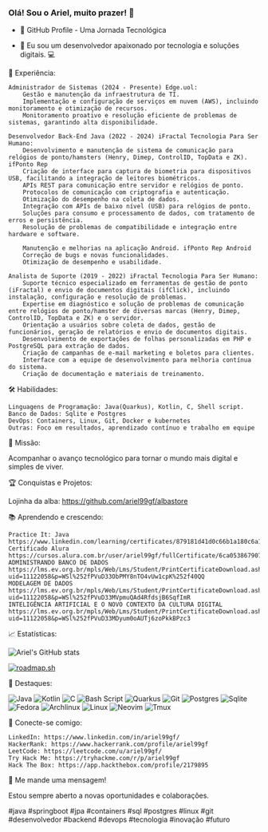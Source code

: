 ### Olá! Sou o Ariel, muito prazer! 👋

- 🚀 GitHub Profile - Uma Jornada Tecnológica

- 👋 Eu sou um desenvolvedor apaixonado por tecnologia e soluções digitais. 💻

💼 Experiência:
    
    Administrador de Sistemas (2024 - Presente) Edge.uol:
        Gestão e manutenção da infraestrutura de TI.
        Implementação e configuração de serviços em nuvem (AWS), incluindo monitoramento e otimização de recursos.
        Monitoramento proativo e resolução eficiente de problemas de sistemas, garantindo alta disponibilidade.
        
    Desenvolvedor Back-End Java (2022 - 2024) iFractal Tecnologia Para Ser Humano:
        Desenvolvimento e manutenção de sistema de comunicação para relógios de ponto/hamsters (Henry, Dimep, ControlID, TopData e ZK). ifPonto Rep
        Criação de interface para captura de biometria para dispositivos USB, facilitando a integração de leitores biométricos.
        APIs REST para comunicação entre servidor e relógios de ponto.
        Protocolos de comunicação com criptografia e autenticação.
        Otimização do desempenho na coleta de dados.
        Integração com APIs de baixo nível (USB) para relógios de ponto.
        Soluções para consumo e processamento de dados, com tratamento de erros e persistência.
        Resolução de problemas de compatibilidade e integração entre hardware e software.

        Manutenção e melhorias na aplicação Android. ifPonto Rep Android
        Correção de bugs e novas funcionalidades.
        Otimização de desempenho e usabilidade.
        
    Analista de Suporte (2019 - 2022) iFractal Tecnologia Para Ser Humano:
        Suporte técnico especializado em ferramentas de gestão de ponto (iFractal) e envio de documentos digitais (ifClick), incluindo instalação, configuração e resolução de problemas.
        Expertise em diagnóstico e solução de problemas de comunicação entre relógios de ponto/hamster de diversas marcas (Henry, Dimep, ControlID, TopData e ZK) e o servidor.
        Orientação a usuários sobre coleta de dados, gestão de funcionários, geração de relatórios e envio de documentos digitais.
        Desenvolvimento de exportações de folhas personalizadas em PHP e PostgreSQL para extração de dados.
        Criação de campanhas de e-mail marketing e boletos para clientes.
        Interface com a equipe de desenvolvimento para melhoria contínua do sistema.
        Criação de documentação e materiais de treinamento.

🛠️ Habilidades:

    Linguagens de Programação: Java(Quarkus), Kotlin, C, Shell script.
    Banco de Dados: Sqlite e Postgres
    DevOps: Containers, Linux, Git, Docker e kubernetes
    Outras: Foco em resultados, aprendizado contínuo e trabalho em equipe

🚀 Missão:

Acompanhar o avanço tecnológico para tornar o mundo mais digital e simples de viver.

🏆 Conquistas e Projetos:

<!--
🏆 Conquistas e Projetos:

    [Insira suas conquistas e projetos relevantes aqui]
-->
Lojinha da alba: https://github.com/ariel99gf/albastore

📚 Aprendendo e crescendo:

<!--
    [Insira seus cursos, certificações e eventos relevantes aqui]
-->
    Practice It: Java
    https://www.linkedin.com/learning/certificates/879181d41d0c66b1a180c6a13f3396249c57f4b0887b65622a91f27ffb20c71d
    Certificado Alura
    https://cursos.alura.com.br/user/ariel99gf/fullCertificate/6ca0538679077d3d9c96201f3e568fdf
    ADMINISTRANDO BANCO DE DADOS
    https://lms.ev.org.br/mpls/Web/Lms/Student/PrintCertificateDownload.ashx?uid=11122058&p=WSl%252fPVuD33ObPMY8nTO4vUw1cpK%252f40QQ
    MODELAGEM DE DADOS
    https://lms.ev.org.br/mpls/Web/Lms/Student/PrintCertificateDownload.ashx?uid=11122058&p=WSl%252fPVuD33MVpmuQAd4RfdsjB6SqfImR
    INTELIGÊNCIA ARTIFICIAL E O NOVO CONTEXTO DA CULTURA DIGITAL
    https://lms.ev.org.br/mpls/Web/Lms/Student/PrintCertificateDownload.ashx?uid=11122058&p=WSl%252fPVuD33MDyum0oAUTj6zoPkkBPzc3

📈 Estatísticas:

<!--
    [Insira suas estatísticas de repositórios, commits, estrelas, etc.]
-->
![Ariel's GitHub stats](https://github-readme-stats.vercel.app/api?username=ariel99gf&show_icons=true&theme=radical)

[![roadmap.sh](https://api.roadmap.sh/v1-badge/tall/65ddc1fbaec67f2e2aa8dfee?variant=dark)](https://roadmap.sh)

🌟 Destaques:

<!--
    [Insira seus projetos favoritos, badges e outros destaques aqui]
-->
![Java](https://img.shields.io/badge/Java-ED8B00?style=for-the-badge&logo=openjdk&logoColor=white)
![Kotlin](https://img.shields.io/badge/Kotlin-0095D5?&style=for-the-badge&logo=kotlin&logoColor=white)
![C](https://img.shields.io/badge/C-00599C?style=for-the-badge&logo=c&logoColor=white)
![Bash Script](https://img.shields.io/badge/Bash%20Scripting-4EAA25?style=for-the-badge&logo=gnu-bash&logoColor=white)
![Quarkus](https://img.shields.io/badge/quarkus-%234794EB.svg?style=for-the-badge&logo=quarkus&logoColor=white)
![Git](https://img.shields.io/badge/GIT-E44C30?style=for-the-badge&logo=git&logoColor=white)
![Postgres](https://img.shields.io/badge/PostgreSQL-316192?style=for-the-badge&logo=postgresql&logoColor=white)
![Sqlite](https://img.shields.io/badge/SQLite-07405E?style=for-the-badge&logo=sqlite&logoColor=white)
![Fedora](https://img.shields.io/badge/Fedora-294172?style=for-the-badge&logo=fedora&logoColor=white)
![Archlinux](https://img.shields.io/badge/Arch_Linux-1793D1?style=for-the-badge&logo=arch-linux&logoColor=white)
![Linux](https://img.shields.io/badge/Linux-FCC624?style=for-the-badge&logo=linux&logoColor=black)
![Neovim](https://img.shields.io/badge/Neovim-57A143?logo=neovim&logoColor=white&style=for-the-badge)
![Tmux](https://img.shields.io/static/v1?style=for-the-badge&message=tmux&color=1BB91F&logo=tmux&logoColor=FFFFFF&label=)

🤝 Conecte-se comigo:

    LinkedIn: https://www.linkedin.com/in/ariel99gf/
    HackerRank: https://www.hackerrank.com/profile/ariel99gf
    LeetCode: https://leetcode.com/u/ariel99gf/
    Try Hack Me: https://tryhackme.com/r/p/ariel99gf
    Hack The Box: https://app.hackthebox.com/profile/2179895

💬 Me mande uma mensagem!

Estou sempre aberto a novas oportunidades e colaborações.

#java #springboot #jpa #containers #sql #postgres #linux #git #desenvolvedor #backend #devops #tecnologia #inovação #futuro

<!--
**ariel99gf/ariel99gf** is a ✨ _special_ ✨ repository because its `README.md` (this file) appears on your GitHub profile.

Here are some ideas to get you started:

- 🔭 I’m currently working on ...
- 🌱 I’m currently learning ...
- 👯 I’m looking to collaborate on ...
- 🤔 I’m looking for help with ...
- 💬 Ask me about ...
- 📫 How to reach me: ...
- 😄 Pronouns: ...
- ⚡ Fun fact: ...

## Adding this sites:
https://www.hackerrank.com/dashboard

-->
